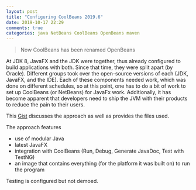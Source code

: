```yaml
---
layout: post
title: "Configuring CoolBeans 2019.6"
date: 2019-10-17 22:29
comments: true
categories: java NetBeans CoolBeans OpenBeans maven
---
```


> Now CoolBeans has been renamed OpenBeans

At JDK 8, JavaFX and the JDK were together, thus already configured to build applications with both.  Since that time, they were split apart (by Oracle). Different groups took over the open-source versions of each (JDK, JavaFX, and the IDE).  Each of these components needed work, which was done on different schedules, so at this point, one has to do a bit of work to set up CoolBeans (or NetBeans) for JavaFx work.  Additionally, it has become apparent that developers need to ship the JVM with their products to reduce the pain to their users.

This [Gist][] discusses the approach as well as provides the files used.

The approach features

* use of modular Java
* latest JavaFX
* integration with CoolBeans (Run, Debug, Generate JavaDoc, Test with TestNG)
* an image that contains everything (for the platform it was built on) to run the program

Testing is configured but not demoed.

[Gist]: https://gist.github.com/dgreen/e1ae4636f311d38758dafdd7b0decf0f
